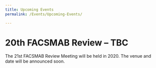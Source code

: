 ```yaml
---
title: Upcoming Events
permalink: /Events/Upcoming-Events/

---
```

<div class="section-content">
<h1>20th FACSMAB Review – TBC</h1>
<p>The 21st FACSMAB Review Meeting will be held in 2020. The venue and date will be announced soon.</p>
</div>
